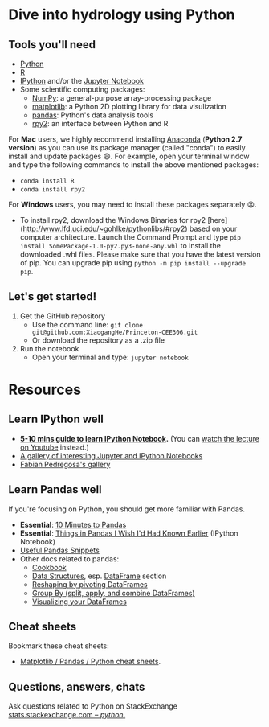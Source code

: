 # Dive into hydrology using Python 

## Tools you'll need
[Python]: http://www.python.org
[R]: https://www.r-project.org/
[IPython]: http://ipython.org
[Jupyter Notebook]: http://jupyter.org
[NumPy]: http://www.numpy.org
[matplotlib]: http://matplotlib.org
[pandas]: http://pandas.pydata.org/index.html
[rpy2]: https://rpy2.readthedocs.io/en/version_2.8.x/

- [Python]
- [R]
- [IPython] and/or the [Jupyter Notebook]
- Some scientific computing packages:
	- [NumPy]: a general-purpose array-processing package 
    - [matplotlib]: a Python 2D plotting library for data visulization
	- [pandas]: Python's data analysis tools
	- [rpy2]: an interface between Python and R

For **Mac** users, we highly recommend installing [Anaconda](https://www.continuum.io/downloads) (**Python 2.7 version**) as you can use its package manager (called "conda") to easily install and update packages :smile:. For example, open your terminal window and type the following commands to install the above mentioned packages:
- `conda install R`
- `conda install rpy2`

For **Windows** users, you may need to install these packages separately :frowning:. 
- To install rpy2, download the Windows Binaries for rpy2 [here] (http://www.lfd.uci.edu/~gohlke/pythonlibs/#rpy2) based on your computer architecture. Launch the Command Prompt and type `pip install SomePackage-1.0-py2.py3-none-any.whl` to install the downloaded .whl files. Please make sure that you have the latest version of pip. You can upgrade pip using `python -m pip install --upgrade pip`.

## Let's get started!
1. Get the GitHub repository
   - Use the command line: `git clone git@github.com:XiaogangHe/Princeton-CEE306.git` 
   - Or download the repository as a .zip file 
2. Run the notebook 
   - Open your terminal and type: `jupyter notebook`

# Resources

## Learn IPython well
*  **[5-10 mins guide to learn IPython Notebook](http://opentechschool.github.io/python-data-intro/core/notebook.html).** (You can [watch the lecture on Youtube](https://www.youtube.com/watch?v=qb7FT68tcA8) instead.)
* [A gallery of interesting Jupyter and IPython Notebooks](https://github.com/jupyter/jupyter/wiki/A-gallery-of-interesting-Jupyter-and-IPython-Notebooks)
* [Fabian Pedregosa's gallery](http://nb.bianp.net/sort/views/)

## Learn Pandas well

If you're focusing on Python, you should get more familiar with Pandas.

* **Essential**: [10 Minutes to Pandas](http://pandas.pydata.org/pandas-docs/stable/10min.html)
* **Essential**: [Things in Pandas I Wish I'd Had Known Earlier](http://nbviewer.ipython.org/github/rasbt/python_reference/blob/master/tutorials/things_in_pandas.ipynb) (IPython Notebook)
* [Useful Pandas Snippets](http://www.swegler.com/becky/blog/2014/08/06/useful-pandas-snippets/)
* Other docs related to pandas:
	* [Cookbook](http://pandas.pydata.org/pandas-docs/stable/cookbook.html)
	* [Data Structures](http://pandas.pydata.org/pandas-docs/stable/dsintro.html), esp. [DataFrame](http://pandas.pydata.org/pandas-docs/stable/dsintro.html#dataframe) section
	* [Reshaping by pivoting DataFrames](http://pandas.pydata.org/pandas-docs/version/0.15.0/reshaping.html)
	* [Group By (split, apply, and combine DataFrames)](http://pandas.pydata.org/pandas-docs/stable/groupby.html)
	* [Visualizing your DataFrames](http://pandas.pydata.org/pandas-docs/version/0.15.0/visualization.html)

## Cheat sheets

Bookmark these cheat sheets:

- [Matplotlib / Pandas / Python cheat sheets](https://drive.google.com/folderview?id=0ByIrJAE4KMTtaGhRcXkxNHhmY2M).

## Questions, answers, chats

Ask questions related to Python on StackExchange [stats.stackexchange.com – _python_.](http://stats.stackexchange.com/questions/tagged/python) 


